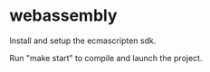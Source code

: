 # webassembly

Install and setup the ecmascripten sdk.

Run "make start" to compile and launch the project.
